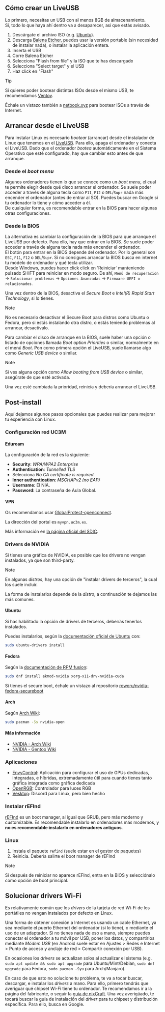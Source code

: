 ## Cómo crear un LiveUSB
Lo primero, necesitas un USB con al menos 8GB de almacenamiento.  
Sí, todo lo que haya ahí dentro va a desaparecer, así que estás avisado.

1. Descárgate el archivo ISO (e.g. [Ubuntu](https://ubuntu.com/download/desktop)).
2. Descarga [Balena Etcher](https://www.balena.io/etcher), puedes usar la versión portable (sin necesidad de instalar nada), o instalar la aplicación entera.
3. Inserta el USB
4. Corre Balena Etcher
5. Selecciona "Flash from file" y la ISO que te has descargado
6. Selecciona "Select target" y el USB
7. Haz click en "Flash"

> [!TIP]
> Si quieres poder bootear distintas ISOs desde el mismo USB, te recomendamos [Ventoy](https://www.ventoy.net/).
>
> Échale un vistazo también a [netbook.xyz](https://netboot.xyz/) para bootear ISOs a través de Internet.



## Arrancar desde el LiveUSB
Para instalar Linux es necesario _bootear_ (arrancar) desde el instalador de Linux que tenemos en el [LiveUSB](README.md#cómo-crear-un-live-usb). Para ello, apaga el ordenador y conecta el LiveUSB. Dado que el ordenador _bootea_ automáticamente en el Sistema Operativo que esté configurado, hay que cambiar esto antes de que arranque.

### Desde el _boot menu_
Algunos ordenadores tienen lo que se conoce como un _boot menu_, el cual te permite elegir desde qué disco arrancar el ordenador. Se suele poder acceder a través de alguna tecla como `F11`, `F12` o `DEL`/`Supr` nada más encender el ordenador (antes de entrar al SO). Puedes buscar en Google si tu ordenador lo tiene y cómo acceder a él.  
De cualquier forma, es recomendable entrar en la BIOS para hacer algunas otras configuraciones.

### Desde la BIOS
La alternativa es cambiar la configuración de la BIOS para que arranque el LiveUSB por defecto. Para ello, hay que entrar en la BIOS. Se suele poder acceder a través de alguna tecla nada más encender el ordenador.  
El botón para entrar en la BIOS depende del ordenador. Por lo general son `ESC`, `F11`, `F12` o `DEL`/`Supr`. Si no consigues arrancar la BIOS busca en internet tu modelo de ordenador y qué tecla utilizar.  
Desde Windows, puedes hacer click click en 'Reiniciar'
manteniendo pulsado SHIFT para reiniciar en modo seguro. De ahí, `Menú de recuperacion` → `Solucionar problemas` → `Opciones Avanzadas` → `Firmware UEFI o relacionados`.

Una vez dentro de la BIOS, desactiva el _Secure Boot_ e _Intel(R) Rapid Start Technology_, si lo tienes.
> [!NOTE]
> No es necesario desactivar el Secure Boot para distros como Ubuntu o Fedora, pero si
> estás instalando otra distro, o estás teniendo problemas al arrancar, desactívalo.

Para cambiar el disco de arranque en la BIOS, suele haber una opción o listado de opciones llamada _Boot option Priorities_ o similar, normalmente en el menú _Boot_. Pon como primera opción el LiveUSB, suele llamarse algo como _Generic USB device_ o similar.

> [!NOTE]
> Si ves alguna opción como _Allow booting from USB device_ o similar, asegúrate de que esté activada.

Una vez esté cambiada la prioridad, reinicia y debería arrancar el LiveUSB.



## Post-install
Aquí dejamos algunos pasos opcionales que puedes realizar para mejorar tu experiencia con Linux.

### Configuración red UC3M

#### Eduroam
La configuración de la red es la siguiente:
- **Security**: _WPA/WPA2 Enterprise_
- **Authentication**: _Tunnelled TLS_
- Selecciona _No CA certificate is required_
- **Inner authentication**: _MSCHAPv2 (no EAP)_
- **Username**: El NIA.
- **Password**: La contraseña de Aula Global.

#### VPN
Os recomendamos usar [GlobalProtect-openconnect](https://github.com/yuezk/GlobalProtect-openconnect).

La dirección del portal es `myvpn.uc3m.es`.

Más información en [la página oficial del SDIC](https://www.uc3m.es/sdic/servicios/vpn).


### Drivers de NVIDIA
Si tienes una gráfica de NVIDIA, es posible que los drivers no vengan instalados, ya que son third-party.
> [!NOTE]
> En algunas _distros_, hay una opción de "instalar drivers de terceros", la cual los suele incluír.

La forma de instalarlos depende de la _distro_, a continuación te dejamos las más comunes.

#### Ubuntu
Si has habilitado la opción de drivers de terceros, deberías tenerlos instalados.  

Puedes instalarlos, según la [documentación oficial de Ubuntu](https://ubuntu.com/server/docs/nvidia-drivers-installation) con:
```bash
sudo ubuntu-drivers install
```


#### Fedora
Según la [documentación de RPM fusion](https://rpmfusion.org/Howto/NVIDIA):
```bash
sudo dnf install akmod-nvidia xorg-x11-drv-nvidia-cuda
```

Si tienes el secure boot, échale un vistazo al repositorio [roworu/nvidia-fedora-secureboot](https://github.com/roworu/nvidia-fedora-secureboot)


#### Arch
Según [Arch Wiki](https://wiki.archlinux.org/title/NVIDIA):
```bash
sudo pacman -Ss nvidia-open
```


#### Más información
- [NVIDIA - Arch Wiki](https://wiki.archlinux.org/title/NVIDIA)
- [NVIDIA - Gentoo Wiki](https://wiki.gentoo.org/wiki/NVIDIA#Feature_support)



### Aplicaciones
- [EnvyControl](https://github.com/bayasdev/envycontrol): Aplicación para configurar el uso de GPUs dedicadas, integradas, e híbridas, extremadamente útil para cuando tienes tanto gráfica integrada como gráfica dedicada
- [OpenRGB](https://github.com/CalcProgrammer1/OpenRGB): Controlador para luces RGB
- [Vesktop](https://github.com/Vencord/Vesktop): Discord para Linux, pero bien hecho


### Instalar rEFInd
[rEFInd](https://www.rodsbooks.com/refind/) es un boot manager, al igual que
GRUB, pero más moderno y customizable. Es recomendable instalarlo en ordenadores
más modernos, y **no es recomendable instalarlo en ordenadores antiguos**.

### Linux
1. Instala el paquete `refind` (suele estar en el gestor de paquetes)
2. Reinicia. Debería salirte el boot manager de rEFInd

> [!NOTE]
> Si después de reiniciar no aparece rEFInd, entra en la BIOS y selecciónalo
> como opción de boot principal.



## Solucionar drivers Wi-Fi
Es relativamente común que los _drivers_ de la tarjeta de red Wi-Fi de los portátiles no vengan instalados por defecto en Linux.

Una forma de obtener conexión a Internet es usando un cable Ethernet, ya sea mediante el puerto Ethernet del ordenador (si lo tiene), o mediante el uso de un adaptador. Si no tienes nada de eso a mano, siempre puedes conectar el ordenador a tu móvil por USB, poner los datos, y compartirlos mediante _Módem USB_ (en Android suele estar en Ajustes > Redes e Internet > Punto de acceso y anclaje de red > Compartir conexión por USB).

En ocasiones los _drivers_ se actualizan solos al actualizar el sistema (e.g. `sudo apt update && sudo apt upgrade` para Ubuntu/Mint/Debian, `sudo dnf upgrade` para Fedora, `sudo pacman -Syu` para Arch/Manjaro).

En caso de que esto no solucione tu problema, te va a tocar buscar, descargar, e instalar los _drivers_ a mano. Para ello, primero tendrás que averiguar qué chipset Wi-Fi tiene tu ordenador. Te recomendamos ir a la página del fabricante, o seguir la [guía de nixCraft](https://www.cyberciti.biz/faq/linux-find-wireless-driver-chipset/). Una vez averigüado, te tocará buscar la guía de instalación del _driver_ para tu chipset y distribución específica. Para ello, busca en Google.